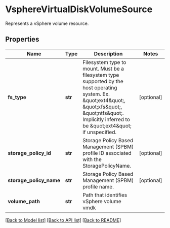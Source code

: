 # VsphereVirtualDiskVolumeSource

Represents a vSphere volume resource.
## Properties
Name | Type | Description | Notes
------------ | ------------- | ------------- | -------------
**fs_type** | **str** | Filesystem type to mount. Must be a filesystem type supported by the host operating system. Ex. \&quot;ext4\&quot;, \&quot;xfs\&quot;, \&quot;ntfs\&quot;. Implicitly inferred to be \&quot;ext4\&quot; if unspecified. | [optional] 
**storage_policy_id** | **str** | Storage Policy Based Management (SPBM) profile ID associated with the StoragePolicyName. | [optional] 
**storage_policy_name** | **str** | Storage Policy Based Management (SPBM) profile name. | [optional] 
**volume_path** | **str** | Path that identifies vSphere volume vmdk | 

[[Back to Model list]](../README.md#documentation-for-models) [[Back to API list]](../README.md#documentation-for-api-endpoints) [[Back to README]](../README.md)


